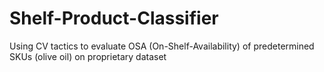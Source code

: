# Shelf-Product-Classifier
Using CV tactics to evaluate OSA (On-Shelf-Availability) of predetermined SKUs (olive oil) on proprietary dataset
